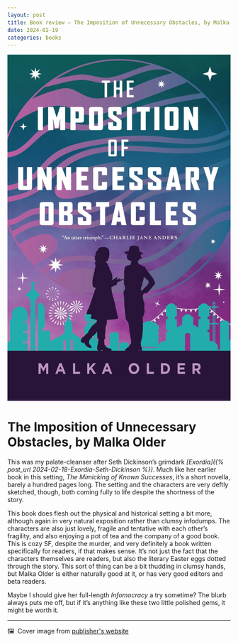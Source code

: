 ```yaml
---
layout: post
title: Book review — The Imposition of Unnecessary Obstacles, by Malka Older
date: 2024-02-19
categories: books
---
```


![Cover image for book](/images/imposition-cover.jpeg)

# The Imposition of Unnecessary Obstacles, by Malka Older

This was my palate-cleanser after Seth Dickinson’s grimdark *[Exordia]({% post_url 2024-02-18-Exordia-Seth-Dickinson %})*. Much like her earlier book in this setting, *The Mimicking of Known Successes*, it’s a short novella, barely a hundred pages long. The setting and the characters are very deftly sketched, though, both coming fully to life despite the shortness of the story. 

This book does flesh out the physical and historical setting a bit more, although again in very natural exposition rather than clumsy infodumps. The characters are also just lovely, fragile and tentative with each other’s fragility, and also enjoying a pot of tea and the company of a good book. This is cozy SF, despite the murder, and very definitely a book written specifically for readers, if that makes sense. It’s not just the fact that the characters themselves are readers, but also the literary Easter eggs dotted through the story. This sort of thing can be a bit thudding in clumsy hands, but Malka Older is either naturally good at it, or has very good editors and beta readers. 

Maybe I should give her full-length *Infomocracy* a try sometime? The blurb always puts me off, but if it’s anything like these two little polished gems, it might be worth it. 

***

🖼️  Cover image from [publisher's website](https://us.macmillan.com/books/9781250906793/theimpositionofunnecessaryobstacles)